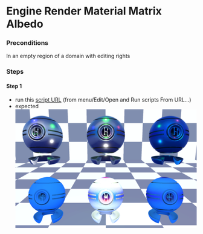 # Engine Render Material Matrix Albedo

### Preconditions
In an empty region of a domain with editing rights
### Steps

#### Step 1
- run this [script URL](./albedo.js?raw=true) (from menu/Edit/Open and Run scripts From URL...)
- expected ![](./albedo.png)